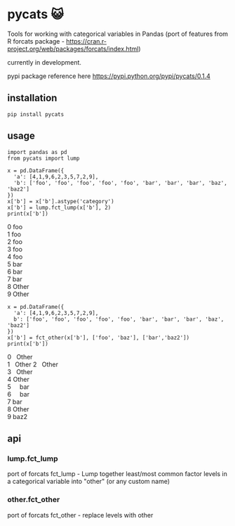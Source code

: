 # pycats :smiley_cat:
Tools for working with categorical variables in Pandas (port of features from R forcats package - https://cran.r-project.org/web/packages/forcats/index.html)

currently in development.

pypi package reference here https://pypi.python.org/pypi/pycats/0.1.4

## installation
```
pip install pycats
```

## usage
```
import pandas as pd
from pycats import lump  
```

```
x = pd.DataFrame({ 
  'a': [4,1,9,6,2,3,5,7,2,9], 
  'b': ['foo', 'foo', 'foo', 'foo', 'foo', 'bar', 'bar', 'bar', 'baz', 'baz2']
})
x['b'] = x['b'].astype('category')
x['b'] = lump.fct_lump(x['b'], 2)
print(x['b'])
```
0      foo  
1      foo  
2      foo  
3      foo  
4      foo  
5      bar  
6      bar  
7      bar  
8      Other  
9      Other  

```
x = pd.DataFrame({ 
  'a': [4,1,9,6,2,3,5,7,2,9],
  b': ['foo', 'foo', 'foo', 'foo', 'foo', 'bar', 'bar', 'bar', 'baz', 'baz2']
})
x['b'] = fct_other(x['b'], ['foo', 'baz'], ['bar','baz2'])
print(x['b'])
```
0      Other   
1      Other 
2      Other  
3      Other  
4      Other  
5      bar  
6      bar  
7      bar  
8      Other  
9      baz2  


## api

### lump.fct_lump  
port of forcats fct_lump - Lump together least/most common factor levels in a categorical variable into "other" (or any custom name)

### other.fct_other
port of forcats fct_other - replace levels with other
